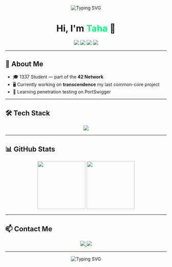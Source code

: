 <!-- Header -->
<p align="center">
  <img src="https://readme-typing-svg.demolab.com?font=Fira+Code&pause=1000&color=00FF7F&center=true&vCenter=true&width=435&lines=1337+Student;C%2FC%2B%2B+Enthusiast;Cybersecurity+Explorer;Always+Learning+%26+Building" alt="Typing SVG" />
</p>

<!-- Title -->
<h1 align="center">Hi, I'm <span style="color:#00FF7F;">Taha</span> 👋</h1>

<!-- Badges -->
<p align="center">
  <img src="https://img.shields.io/badge/School-1337-%2300FF7F?style=for-the-badge" />
  <img src="https://img.shields.io/badge/Focus-C%2FC%2B%2B-blue?style=for-the-badge" />
  <img src="https://img.shields.io/badge/Loves-Cybersecurity-red?style=for-the-badge" />
  <img src="https://img.shields.io/badge/OS-Linux-yellow?style=for-the-badge" />
</p>

---

## 🚀 About Me
- 🎓 1337 Student — part of the **42 Network**  
- 🖥 Currently working on **transcendence** my last common-core project  
- 🔐 Learning penetration testing on PortSwigger  

---

## 🛠 Tech Stack
<p align="center">
  <img src="https://skillicons.dev/icons?i=c,cpp,js,py,linux,html,css,docker,git,nginx,bash" />
</p>

---

## 📊 GitHub Stats
<p align="center">
  <img src="https://github-readme-stats.vercel.app/api?username=NoXei&show_icons=true&theme=tokyonight" height="150" />
  <img src="https://github-readme-stats.vercel.app/api/top-langs/?username=NoXei&layout=compact&theme=tokyonight" height="150" />
</p>

---

## 📫 Contact Me
<p align="center">
  <a href="https://www.linkedin.com/in/taha-lasfar-a9422a242/">
    <img src="https://img.shields.io/badge/LinkedIn-00FF7F?style=for-the-badge&logo=linkedin&logoColor=white" />
  </a>
  <a href="mailto:tahalasfar5544@gmail.com">
    <img src="https://img.shields.io/badge/Email-blue?style=for-the-badge&logo=gmail&logoColor=white" />
  </a>
</p>

---

<p align="center">
  <img src="https://readme-typing-svg.demolab.com?font=Fira+Code&pause=1000&color=00FF7F&center=true&vCenter=true&width=435&lines=Keep+Learning;Keep+Building;Stay+1337" alt="Typing SVG" />
</p>
